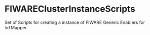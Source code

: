 # FIWAREClusterInstanceScripts
Set of Scripts for creating a instance of FIWARE Generic Enablers for IoTMapper.
